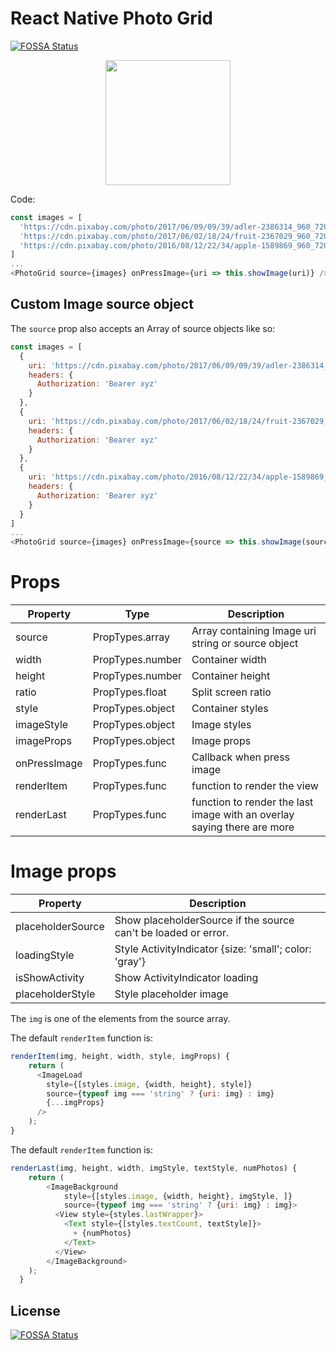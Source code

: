 # React Native Photo Grid
[![FOSSA Status](https://app.fossa.io/api/projects/git%2Bgithub.com%2Fduyluonglc%2Freact-native-thumbnail-grid.svg?type=shield)](https://app.fossa.io/projects/git%2Bgithub.com%2Fduyluonglc%2Freact-native-thumbnail-grid?ref=badge_shield)

<p align="center">
  <img src="https://github.com/duyluonglc/react-native-photo-grid/blob/master/grid.gif?raw=true" width=200/>
</p>

Code:

```js
const images = [
  'https://cdn.pixabay.com/photo/2017/06/09/09/39/adler-2386314_960_720.jpg',
  'https://cdn.pixabay.com/photo/2017/06/02/18/24/fruit-2367029_960_720.jpg',
  'https://cdn.pixabay.com/photo/2016/08/12/22/34/apple-1589869_960_720.jpg'
]
...
<PhotoGrid source={images} onPressImage={uri => this.showImage(uri)} />

```

## Custom Image source object

The `source` prop also accepts an Array of source objects like so:

```js
const images = [
  {
    uri: 'https://cdn.pixabay.com/photo/2017/06/09/09/39/adler-2386314_960_720.jpg',
    headers: {
      Authorization: 'Bearer xyz'
    }
  },
  {
    uri: 'https://cdn.pixabay.com/photo/2017/06/02/18/24/fruit-2367029_960_720.jpg',
    headers: {
      Authorization: 'Bearer xyz'
    }
  },
  {
    uri: 'https://cdn.pixabay.com/photo/2016/08/12/22/34/apple-1589869_960_720.jpg'
    headers: {
      Authorization: 'Bearer xyz'
    }
  }
]
...
<PhotoGrid source={images} onPressImage={source => this.showImage(source.uri)} />
```

# Props

Property | Type | Description
------------ | ------------- | -------------
source | PropTypes.array | Array containing Image uri string or source object
width | PropTypes.number | Container width
height | PropTypes.number | Container height
ratio | PropTypes.float | Split screen ratio
style | PropTypes.object | Container styles
imageStyle | PropTypes.object | Image styles
imageProps | PropTypes.object | Image props
onPressImage | PropTypes.func | Callback when press image
renderItem | PropTypes.func | function to render the view
renderLast | PropTypes.func | function to render the last image with an overlay saying there are more


# Image props
Property | Description
------------ | -------------
placeholderSource	| Show placeholderSource if the source can't be loaded or error.
loadingStyle | Style ActivityIndicator {size: 'small'; color: 'gray'}
isShowActivity | Show ActivityIndicator loading
placeholderStyle | Style placeholder image



The `img` is one of the elements from the source array. 

The default `renderItem` function is:
```javascript
renderItem(img, height, width, style, imgProps) {
    return (
      <ImageLoad
        style={[styles.image, {width, height}, style]}
        source={typeof img === 'string' ? {uri: img} : img}
        {...imgProps}
      />
    );
}
```


The default `renderItem` function is:

```javascript
renderLast(img, height, width, imgStyle, textStyle, numPhotos) {
    return (
        <ImageBackground
            style={[styles.image, {width, height}, imgStyle, ]}
            source={typeof img === 'string' ? {uri: img} : img}>
          <View style={styles.lastWrapper}>
            <Text style={[styles.textCount, textStyle]}>
              + {numPhotos}
            </Text>
          </View>
        </ImageBackground>
    );
  }
```

## License
[![FOSSA Status](https://app.fossa.io/api/projects/git%2Bgithub.com%2Fduyluonglc%2Freact-native-thumbnail-grid.svg?type=large)](https://app.fossa.io/projects/git%2Bgithub.com%2Fduyluonglc%2Freact-native-thumbnail-grid?ref=badge_large)